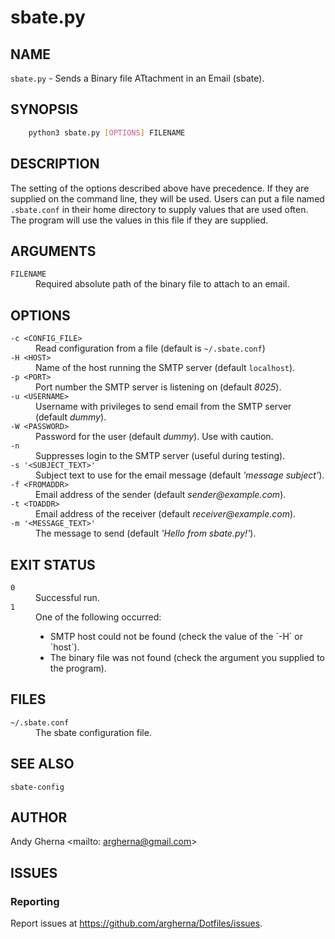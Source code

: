 # sbate.py

## NAME

`sbate.py` - Sends a Binary file ATtachment in an Email (sbate).

## SYNOPSIS

```bash
    python3 sbate.py [OPTIONS] FILENAME
```

## DESCRIPTION

The setting of the options described above have precedence. If they are supplied on the command line, they will be used. Users can put a file named `.sbate.conf` in their home directory to supply values that are used often. The program will use the values in this file if they are supplied.

## ARGUMENTS

<dl>
  <dt><code>FILENAME</code>
  <dd>Required absolute path of the binary file to attach to an email.
</dl>

## OPTIONS

<dl>
  <dt><code>-c &lt;CONFIG_FILE&gt;</code>
  <dd>Read configuration from a file (default is <code>~/.sbate.conf</code>)
  <dt><code>-H &lt;HOST&gt;</code>
  <dd>Name of the host running the SMTP server (default <code>localhost</code>).
  <dt><code>-p &lt;PORT&gt;</code>
  <dd>Port number the SMTP server is listening on (default <em>8025</em>).
  <dt><code>-u &lt;USERNAME&gt;</code>
  <dd>Username with privileges to send email from the SMTP server (default <em>dummy</em>).
  <dt><code>-W &lt;PASSWORD&gt;</code>
  <dd>Password for the user (default <em>dummy</em>). Use with caution.
  <dt><code>-n</code>
  <dd>Suppresses login to the SMTP server (useful during testing).
  <dt><code>-s '&lt;SUBJECT_TEXT&gt;'</code>
  <dd>Subject text to use for the email message (default <em>'message subject'</em>).
  <dt><code>-f &lt;FROMADDR&gt;</code>
  <dd>Email address of the sender (default <em>sender@example.com</em>).
  <dt><code>-t &lt;TOADDR&gt;</code>
  <dd>Email address of the receiver (default <em>receiver@example.com</em>).
  <dt><code>-m '&lt;MESSAGE_TEXT&gt;'</code>
  <dd>The message to send (default <em>'Hello from sbate.py!'</em>).
</dl>

## EXIT STATUS

<dl>
  <dt><code>0</code>
  <dd>Successful run.
  <dt><code>1</code>
  <dd>One of the following occurred:
    <ul>
      <li>SMTP host could not be found (check the value of the `-H` or `host`).
      <li>The binary file was not found (check the argument you supplied to the program).
    </ul>
</dl>

## FILES

<dl>
  <dt><code>~/.sbate.conf</code>
  <dd>The sbate configuration file.
</dl>

## SEE ALSO

`sbate-config`

## AUTHOR

Andy Gherna <mailto: argherna@gmail.com>

## ISSUES

### Reporting

Report issues at https://github.com/argherna/Dotfiles/issues.
